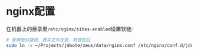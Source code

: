 # nginx配置

在机器上的目录里`/etc/nginx/sites-enabled`设置软链:

```sh
# 使用绝对路径，真实文件在前，软链在后
sudo ln -s ~/Projects/jdnote/zeus/data/nginx.conf /etc/nginx/conf.d/jdnote.conf
```
